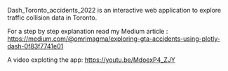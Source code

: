 Dash_Toronto_accidents_2022 is an interactive web application to explore traffic collision data in Toronto.

For a step by step explanation read my Medium article : https://medium.com/@omrimagma/exploring-gta-accidents-using-plotly-dash-0f83f7741e01

A video exploting the app: https://youtu.be/MdoexP4_ZJY 
